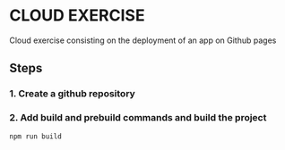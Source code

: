 # CLOUD EXERCISE

Cloud exercise consisting on the deployment of an app on Github pages

## Steps

### 1. Create a github repository

### 2. Add build and prebuild commands and build the project

```sh
npm run build
```
